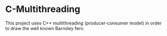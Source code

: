 # C-Multithreading
This project uses C++ multithreading (producer-consumer model) in order to draw the well known Barnsley fern. 

